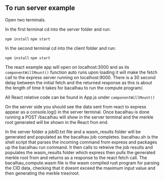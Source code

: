 ## To run server example
Open two terminals.

 In the first terminal cd into the server folder and run:

`npm install`
`npm start`

In the second terminal cd into the client folder and run:

`npm install`
`npm start`


The react example app will open on localhost:3000 and as its
`componentWillMount()` function auto runs upon loading it will make the fetch call to the express server running on localhost:9000. There is a 30 second delay between the initial fetch and the returned response as this is about the length of time it takes for bacalhau to run the compute program/.

All React relative code can be found in App.js under `componentWillMount()`

On the server side you should see the data sent from react to express appear as a console.log() in the server terminal.
Once bacalhau is done running a POST /bacalhau will show in the server terminal and the merkle root generated will be shown in the React fron end.

In the server folder a jobID.txt file and a wasm_results folder will be generated and populated as the bacalhau job completes. bacalhau.sh is the shell script that parses the incoming command from express and packages up the bacalhau run command. It then calls to retreive the job results and populates the wasm_results folder which express then pulls the generated merkle root from and returns as a response to the react fetch call. The bacalhau_compute.wasm file is the wasm compiled rust program for parsing the CID data, checking that it doesnt exceed the maximum input value and then generating the merkle tree/root.
